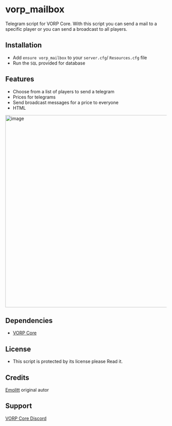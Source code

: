 # **vorp_mailbox**
Telegram script for VORP Core. With this script you can send a mail to a specific player or you can send a broadcast to all players.

## **Installation**
- Add `ensure vorp_mailbox` to your `server.cfg`/ `Resources.cfg` file
- Run the `SQL` provided for database

## **Features**
- Choose from a list of players to send a telegram
- Prices for telegrams
- Send broadcast messages for a price to everyone
- HTML

<img width="600" alt="image" src="https://user-images.githubusercontent.com/87246847/177016773-11689a71-1853-45a8-b3a2-cfe813c3bd1b.png">

## **Dependencies**
- [VORP Core](https://github.com/VORPCORE/vorp_core-lua)

## **License** 
- This script is protected by its license please Read it.

## Credits
[Emolitt](https://github.com/RomainJolidon) original autor

## Support
[VORP Core Discord](https://discord.gg/JjNYMnDKMf)